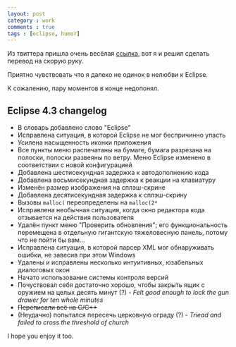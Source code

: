 ```yaml
---
layout: post
category : work
comments : true
tags : [eclipse, humor]
---
```


Из твиттера пришла очень весёлая [ссылка](http://leonsbuddydave.tumblr.com/post/42394969682/eclipse-4-3-changelog-added-the-word-eclipse), вот я и решил сделать перевод на скорую руку.

Приятно чувствовать что я далеко не одинок в нелюбви к Eclipse.

К сожалению, пару моментов в конце недопонял.

Eclipse 4.3 changelog
---

 * В словарь добавлено слово "Eclipse"
 * Исправлена ситуация, в которой Eclipse не мог беспричинно упасть
 * Усилена насыщенность иконки приложения
 * Все пункты меню распечатаны на бумаге, бумага разрезана на полоски, полоски развеяны по ветру. Меню Eclipse изменено в соответствии с новой конфигурацией
 * Добавлена шестисекундная задержка к автодополнению кода
 * Добавлена восьмисекундная задержка к реакции на клавиатуру
 * Изменён размер изображения на сплэш-скрине
 * Добавлена десятисекундная задержка к сплэш-скрину
 * Вызовы `malloc(` переопределены на `malloc(2*`
 * Исправлена необычная ситуация, когда окно редактора кода отзывается на действия пользователя
 * Удалён пункт меню "Проверить обновления"; его функциональность перемещена в отдельную гигантскую тяжеловесную панель, потому что не пойти бы вам...
 * Исправлена ситуация, в которой парсер XML мог обнаруживать ошибки, не завесив при этом Windows
 * Удалены и исправлены несколько интуитивных, юзабельных диалоговых окон
 * Начато использование системы контроля версий
 * Почуствовал себя достаточно хорошо, чтобы закрыть ящик с оружием на целых десять минут (?) - _Felt good enough to lock the gun drawer for ten whole minutes_
 * <s>Переписали всё на C/С++</s>
 * (Неудачно) попытался пересечь церковную ограду (?) - _Triead and failed to cross the threshold of church_

I hope you enjoy it too.
